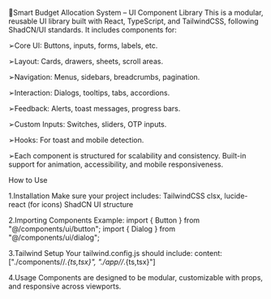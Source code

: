 🔴Smart Budget Allocation System – UI Component Library
This is a modular, reusable UI library built with React, TypeScript, and TailwindCSS, following ShadCN/UI standards. It includes components for:

➢Core UI: Buttons, inputs, forms, labels, etc.

➢Layout: Cards, drawers, sheets, scroll areas.

➢Navigation: Menus, sidebars, breadcrumbs, pagination.

➢Interaction: Dialogs, tooltips, tabs, accordions.

➢Feedback: Alerts, toast messages, progress bars.

➢Custom Inputs: Switches, sliders, OTP inputs.

➢Hooks: For toast and mobile detection.

➢Each component is structured for scalability and consistency. Built-in support for animation, accessibility, and mobile responsiveness.



How to Use

1.Installation
Make sure your project includes:
TailwindCSS
clsx, lucide-react (for icons)
ShadCN UI structure

2.Importing Components
Example: import { Button } from "@/components/ui/button";
import { Dialog } from "@/components/ui/dialog";

3.Tailwind Setup
Your tailwind.config.js should include: content: ["./components//*.{ts,tsx}", "./app//*.{ts,tsx}"]

4.Usage
Components are designed to be modular, customizable with props, and responsive across viewports.
